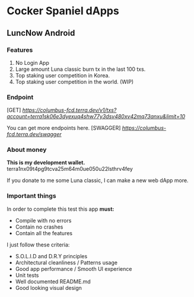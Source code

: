# Cocker Spaniel dApps
## LuncNow Android

### Features
1. No Login App
2. Large amount Luna classic burn tx in the last 100 txs.
3. Top staking user competition in Korea.
4. Top staking user competition in the world. (WIP)

### Endpoint
[GET] *https://columbus-fcd.terra.dev/v1/txs?account=terra1sk06e3dyexuq4shw77y3dsv480xv42mq73anxu&limit=10*

You can get more endpoints here.
[SWAGGER] *https://columbus-fcd.terra.dev/swagger*

### About money
**This is my development wallet.**
terra1nx09t4pg9tcva25m64m0ue050u22lsthrv4fey

If you donate to me some Luna classic, I can make a new web dApp more.

### Important things
In order to complete this test this app **must:**
- Compile with no errors
- Contain no crashes
- Contain all the features
   
 I just follow these criteria:
- S.O.L.I.D and D.R.Y principles
- Architectural cleanliness / Patterns usage
- Good app performance / Smooth UI experience
- Unit tests
- Well documented README.md
- Good looking visual design
